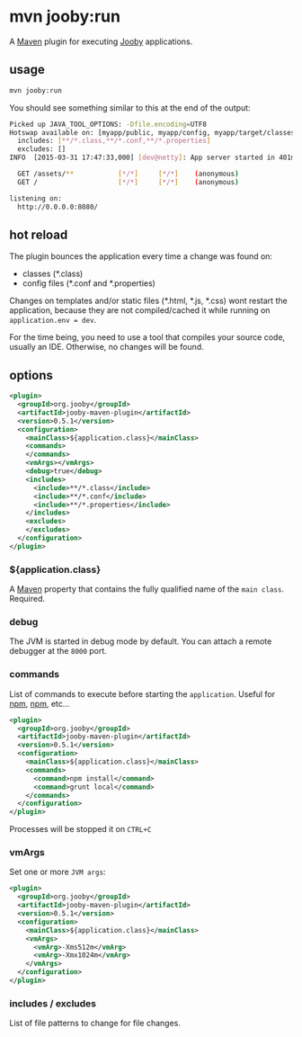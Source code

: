 # mvn jooby:run

A [Maven](http://maven.apache.org/) plugin for executing [Jooby](http://jooby.org) applications.

## usage

```bash
mvn jooby:run
```

You should see something similar to this at the end of the output:

```bash
Picked up JAVA_TOOL_OPTIONS: -Dfile.encoding=UTF8
Hotswap available on: [myapp/public, myapp/config, myapp/target/classes]
  includes: [**/*.class,**/*.conf,**/*.properties]
  excludes: []
INFO  [2015-03-31 17:47:33,000] [dev@netty]: App server started in 401ms

  GET /assets/**           [*/*]     [*/*]    (anonymous)
  GET /                    [*/*]     [*/*]    (anonymous)

listening on:
  http://0.0.0.0:8080/
```

## hot reload

The plugin bounces the application every time a change was found on:

- classes (*.class)
- config files (*.conf and *.properties)

Changes on templates and/or static files (*.html, *.js, *.css) wont restart the application, because they are not compiled/cached it while running on ```application.env = dev```.

For the time being, you need to use a tool that compiles your source code, usually an IDE. Otherwise, no changes will be found.

## options

```xml
<plugin>
  <groupId>org.jooby</groupId>
  <artifactId>jooby-maven-plugin</artifactId>
  <version>0.5.1</version>
  <configuration>
    <mainClass>${application.class}</mainClass>
    <commands>
    </commands>
    <vmArgs></vmArgs>
    <debug>true</debug>
    <includes>
      <include>**/*.class</include>
      <include>**/*.conf</include>
      <include>**/*.properties</include>
    </includes>
    <excludes>
    </excludes>
  </configuration>
</plugin>
```

### ${application.class}

A [Maven](http://maven.apache.org/) property that contains the fully qualified name of the ```main class```. Required.

### debug

The JVM is started in debug mode by default. You can attach a remote debugger at the ```8000``` port.

### commands

List of commands to execute before starting the ```application```. Useful for [npm](https://www.npmjs.com), [npm](http://gruntjs.com), etc...

```xml
<plugin>
  <groupId>org.jooby</groupId>
  <artifactId>jooby-maven-plugin</artifactId>
  <version>0.5.1</version>
  <configuration>
    <mainClass>${application.class}</mainClass>
    <commands>
      <command>npm install</command>
      <command>grunt local</command>
    </commands>
  </configuration>
</plugin>
```

Processes will be stopped it on ```CTRL+C```

### vmArgs

Set one or more ```JVM args```:

```xml
<plugin>
  <groupId>org.jooby</groupId>
  <artifactId>jooby-maven-plugin</artifactId>
  <version>0.5.1</version>
  <configuration>
    <mainClass>${application.class}</mainClass>
    <vmArgs>
      <vmArg>-Xms512m</vmArg>
      <vmArg>-Xmx1024m</vmArg>
    </vmArgs>
  </configuration>
</plugin>
```

### includes / excludes

List of file patterns to change for file changes.

